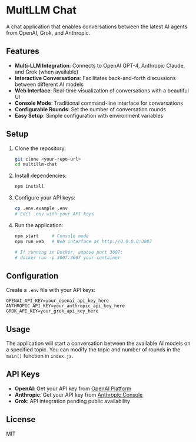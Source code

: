 # MultLLM Chat

A chat application that enables conversations between the latest AI agents from OpenAI, Grok, and Anthropic.

## Features

- **Multi-LLM Integration**: Connects to OpenAI GPT-4, Anthropic Claude, and Grok (when available)
- **Interactive Conversations**: Facilitates back-and-forth discussions between different AI models
- **Web Interface**: Real-time visualization of conversations with a beautiful UI
- **Console Mode**: Traditional command-line interface for conversations
- **Configurable Rounds**: Set the number of conversation rounds
- **Easy Setup**: Simple configuration with environment variables

## Setup

1. Clone the repository:
   ```bash
   git clone <your-repo-url>
   cd multillm-chat
   ```

2. Install dependencies:
   ```bash
   npm install
   ```

3. Configure your API keys:
   ```bash
   cp .env.example .env
   # Edit .env with your API keys
   ```

4. Run the application:
   ```bash
   npm start     # Console mode
   npm run web   # Web interface at http://0.0.0.0:3007
   
   # If running in Docker, expose port 3007:
   # docker run -p 3007:3007 your-container
   ```

## Configuration

Create a `.env` file with your API keys:

```
OPENAI_API_KEY=your_openai_api_key_here
ANTHROPIC_API_KEY=your_anthropic_api_key_here
GROK_API_KEY=your_grok_api_key_here
```

## Usage

The application will start a conversation between the available AI models on a specified topic. You can modify the topic and number of rounds in the `main()` function in `index.js`.

## API Keys

- **OpenAI**: Get your API key from [OpenAI Platform](https://platform.openai.com/api-keys)
- **Anthropic**: Get your API key from [Anthropic Console](https://console.anthropic.com/)
- **Grok**: API integration pending public availability

## License

MIT
